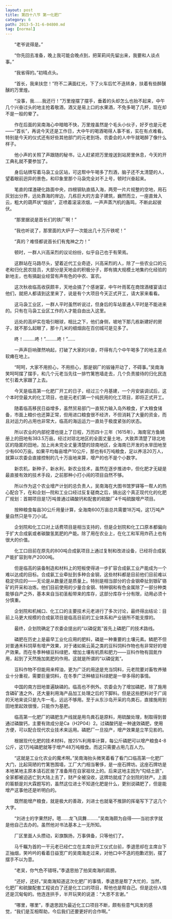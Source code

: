```yaml
---
layout: post
title: 第四十八节 第一化肥厂
category: 6
path: 2013-5-31-6-04800.md
tag: [normal]
---
```


　　“老爷说得是。”

　　“你先回去准备，晚上我可能会晚点到，把茉莉间先留出来，我要和人谈点事。”

　　“我省得的。”初晴点头。

　　“首长，我来扶您！”符不二满面红光，下了火车后忙不迭转身，扶着有些醉醺醺的万里煌。

　　“没事，我……我还行！”万里煌摆了摆手，垂着的头却怎么也抬不起来，中午几个兴奋过头的地主抢着敬酒，酒又是易上口的水果酒，不免多喝了几杯，现在却不是一般的晕了。

　　作在后面的吴南海心中暗暗不快，万里煌虽然是个毛头小伙子，好歹也是元老——“首长”，再说今天还是工作日，大中午的喝酒喝得人事不省，实在有点难看。特别是今天的仪式还有好些其他部门的元老到场，农委会的人中午就喝醉了像什么样子。

　　他小声的关照了声跟随的秘书，让人赶紧把万里煌送到站房里休息，今天的开工典礼就不要参加了。

　　身后站牌写着马袅工业区站，可这帮中午喝多了烈酒，脑子还不太清楚的人，望着眼前迥异的景色，和印象里那个马袅完全对不上号，顿时兴奋起来。

　　笔直的煤渣硬化路面中央，四根钢轨直插入海，两旁一片片规整的空地，用石灰划出分界，远处靠海的岸边，几栋巨大的方盒子建筑，巍然而立，一座直耸入云，粗大的葫芦状“烟囱”，正喷着滚滚浓烟，一声声蒸汽机的轰鸣，不断此起彼伏。

　　“那里据说是首长们的铁厂啊！”

　　“我也听说了，那里面的大炉子一次能出几十万斤铁呢！”

　　“真的？难怪都说首长们有鬼神之力！”

　　顿时，一群人兴高采烈的议论纷纷，似乎自己也于有荣焉。

　　这群站在马路尽头，望着近代工业奇迹，兴高采烈的人，除了一些农业口的元老和归化民农技员，大部分是天地会的积极分子，即有搞大规模土地集约化经验的新地主，也有搞副业经营有声有色的中农、富农。

　　这次秋收临高收获颇丰，天地会搞了个感谢宴，中午叶雨茗在商馆酒楼宴请过他们，就把人都请到这里来了，说是有个大项目今天正式开工，请大家来看看。

　　这马袅工业区，一群人平时虽然听说过，但身后的车站普通人平时是不能进来的。只有在马袅工业区工作的人才能自由出入这里。

　　远处的高炉实在吸引眼球，相比之下，他们身侧，坡地下那几栋新建好的房子，就不那么起眼了，那十几米的细烟囱在百仞城可是见多了。

　　咚！………咚！”………咚！”……

　　一声声巨响骤然响起，打破了大家的兴奋，吓得有几个中午喝多了的地主差点软瘫在地上。

　　“呵呵，大家不用担心，不用担心，那是钢厂的锻锤开动了，不碍事。”吴南海笑呵呵摆了摆手，和几个元老当先往一排竹篱笆墙走去，几个负责接待的归化民连忙引着大家跟了上去。

　　今天是临高第一化肥厂开工的日子，经过三个月基建，一个月安装调试后，这个本时空最大的化工项目，也是元老们第一个纯民用的化工项目，即将正式开工。

　　随着临高移民日益增多，虽然贸易部门一直努力输入岛外粮食，扩大粮食储备，市面上粮价也还算正常，但用进口粮食很不经济，不但消耗了大量的资金，而且对运力的占用也非常大，临高的海运运力一直处于极度紧张的状态。

　　所以农业的内部挖潜也提上了日程，万历四十三年（1615年），海南官方鱼鳞册上的田地有383.5万亩。经过对琼北地区的全面丈量土地，大致弄清楚了琼北地区的隐匿的田地，加上尚未完全丈量清楚的琼南地区，全海南已开发的水旱田地至少有600万亩。如果平均每亩增产10公斤，那也有6万吨粮食，足以养活20万人，就算以农委会直接控制的几十万亩地来算，增产的也不是个小数字。

　　新农机，新种子，新水利，新农业技术，虽然在逐步推进中，但化肥才无疑是最直接有效的技术手段，之前那种小打小闹的项目自然不够。

　　所以作为这个农业增产计划的总负责人，吴南海在大图书馆罗铎等一帮人的热心配合下，在和企划—院和工业口经过反复磋商之后，搞出这个真正现代化的化肥厂规划：首期项目是1万吨普通过磷酸钙和配套的硫酸厂4千吨硫酸增产项目。

　　按种粮食每亩30公斤用量计算，全海南600万亩总共需要18万吨，这1万吨产量自然只是牛刀小试。

　　企划院和化工口对上话费项目是相当支持的，但是企划院和化工口原本都偏向于扩大合成氨或者碳酸氢氮肥的产能。除了用在农业上，在化工和军用炸药上也有很大的价值。

　　化工口目前在原先的800吨合成氨项目上通过复制和改进设备，已经将合成氨产能扩容到年产2000吨。

　　但是临高的装备制造和材料上的短板使得进一步扩容合成氨工业产能成为一个难以达成的目标。合成氨工业牵扯到多种合金钢，这些材料都是目前他们目前难以稳定供应的——无论是从数量还是质量上。特别是相当部分的合金钢牵扯到银矿铬矿的开采和冶炼。他们目前使用的少量合金钢、特种钢和有色金属除了一部分种类能够自产之外，基本来自当初圣船带来的库存，这部分库存十分有限，动用必须十分慎重。

　　企划院和机械口、化工口的主要技术元老进行了多次讨论，最终得出结论：目前上马更大规模的合成氨项目是临高目前的工业体系和产业链所不能支撑的。

　　最终，企划院确定了农委会提出的“以磷促氮”首先上磷肥厂的技术路线。

　　磷肥在历史上是最早工业化应用的肥料，磷是一种重要的土壤元素。鳞肥不但对普通禾科饲草有增产效果，对于诸如紫云英之类的豆科饲料作物也有非常好的增产效果。而在冬季种植豆科绿肥，增加土壤有机质和肥力——豆科作物有固氮作用，起到了天然施加氮肥的作用。这就是所谓的“以磷促氮”。

　　豆科作物不但能用来榨油，更为广泛的用途是充当饲料，元老院要对畜牧养殖业十分重视，需要巨量饲料，在冬季广泛种植豆科绿肥是一举多得的事情。

　　中国的南方田地普遍缺磷的。临高也不例外。农委会为了增加磷肥，除了施用含磷矿渣之外，还大量利用海产品加工处理之后的下脚料。但是这些肥料对于广阔的天地来说只是九牛一毛，远远不够用。至于从东沙岛开采的鸟粪石，直接施用到田地里起效很慢，只能作为基肥。

　　临高第一化肥厂的磷肥生产线就是用鸟粪石是原料，用硫酸处理，制取得到普通过磷酸钙，主要有效成分是Ca（H2P04）2。过磷酸钙是一种速效磷肥，使用方便，可以配合现代农业技术来运用。磷肥厂一旦投产，增产效果是立竿见影的。

　　根据现代化肥的技术材料，按25%利用率计算，每公斤磷肥可以增产粮食4-8公斤，这1万吨磷肥就等于增产48万吨粮食。而这只需要占用几百人力。

　　“这就是工业化农业的魔术啊。”吴南海抬头微笑着看了看门口临高第一化肥厂大门，比起简陋的竹篱笆围墙，工厂大门相当奢侈，是一座石牌坊。这座石牌坊是本地某地主原本请石匠凿了准备用在自家祖坟上的。后来这地主因为“勾结土匪”，全家都被迫逃亡到大陆上去了，财产全被没收，这牌坊就成了企划院的财产。上面的匾额是刘大霖题写的，虽然这位进士不知道化肥是什么，更别说磷肥了，但是能增产这事他还是听明白的。

　　既然能增产粮食，就是极大的善政，刘进士也就毫不推辞的挥毫写下了这几个大字。

　　“刘进士的字果然好。嗯……龙飞凤舞………”吴南海颇为自得——当初求字就是他自己去办的。虽然他对书法基本上一无所知。

　　厂区里面人头攒动，彩旗飘扬，万事俱备，只等他们了。

　　马千瞩为首的一干元老已经伫立在主席台开工仪式台前，季退思却在主席台下正抽烟，笑吟吟的看着日益宽广的吴南海走过来，对他口中不迭的抱歉迟到，摆了摆手不以为意。

　　“老吴，你气色不错呀。”季退思拍了拍吴南海的肩膀。

　　“还好，还好。”吴南海知道这次化肥厂的事情，季退思是帮了大忙的，当然，化肥厂和硫酸配套工程说白了还是化工口的项目，帮他也是帮自己。但是这份人情还是沉甸甸的。他连连拱手，半开玩笑的说道：“大恩不言谢。”

　　“哪里，哪里”，季退思因为最近化工口项目不断，颇有些意气风发的感觉，“我们是互相帮助，今后我们还要更好的合作啊。”
